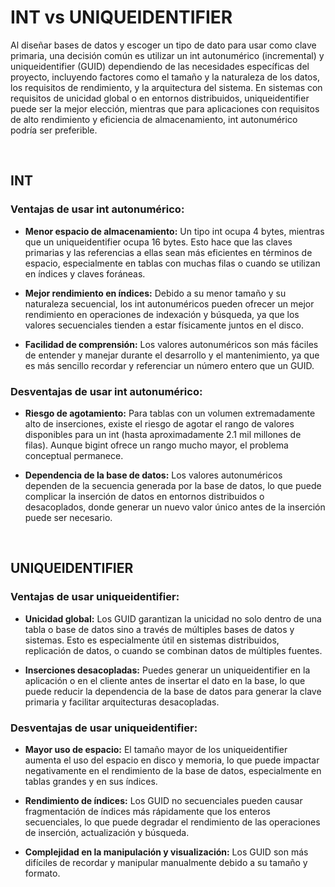 # INT vs UNIQUEIDENTIFIER

Al diseñar bases de datos y escoger un tipo de dato para usar como clave primaria, una decisión común es utilizar un int autonumérico  (incremental) y uniqueidentifier (GUID) dependiendo de las necesidades específicas del proyecto, incluyendo factores como el tamaño y la naturaleza de los datos, los requisitos de rendimiento, y la arquitectura del sistema. En sistemas con requisitos de unicidad global o en entornos distribuidos, uniqueidentifier puede ser la mejor elección, mientras que para aplicaciones con requisitos de alto rendimiento y eficiencia de almacenamiento, int autonumérico podría ser preferible.

&nbsp;
## INT
### Ventajas de usar int autonumérico:

- **Menor espacio de almacenamiento:** Un tipo int ocupa 4 bytes, mientras que un uniqueidentifier ocupa 16 bytes. Esto hace que las claves primarias y las referencias a ellas sean más eficientes en términos de espacio, especialmente en tablas con muchas filas o cuando se utilizan en índices y claves foráneas.

- **Mejor rendimiento en índices:** Debido a su menor tamaño y su naturaleza secuencial, los int autonuméricos pueden ofrecer un mejor rendimiento en operaciones de indexación y búsqueda, ya que los valores secuenciales tienden a estar físicamente juntos en el disco.

- **Facilidad de comprensión:** Los valores autonuméricos son más fáciles de entender y manejar durante el desarrollo y el mantenimiento, ya que es más sencillo recordar y referenciar un número entero que un GUID.

### Desventajas de usar int autonumérico:

- **Riesgo de agotamiento:** Para tablas con un volumen extremadamente alto de inserciones, existe el riesgo de agotar el rango de valores disponibles para un int (hasta aproximadamente 2.1 mil millones de filas). Aunque bigint ofrece un rango mucho mayor, el problema conceptual permanece.

- **Dependencia de la base de datos:** Los valores autonuméricos dependen de la secuencia generada por la base de datos, lo que puede complicar la inserción de datos en entornos distribuidos o desacoplados, donde generar un nuevo valor único antes de la inserción puede ser necesario.

&nbsp;
## UNIQUEIDENTIFIER
### Ventajas de usar uniqueidentifier:

- **Unicidad global:** Los GUID garantizan la unicidad no solo dentro de una tabla o base de datos sino a través de múltiples bases de datos y sistemas. Esto es especialmente útil en sistemas distribuidos, replicación de datos, o cuando se combinan datos de múltiples fuentes.

- **Inserciones desacopladas:** Puedes generar un uniqueidentifier en la aplicación o en el cliente antes de insertar el dato en la base, lo que puede reducir la dependencia de la base de datos para generar la clave primaria y facilitar arquitecturas desacopladas.

### Desventajas de usar uniqueidentifier:

- **Mayor uso de espacio:** El tamaño mayor de los uniqueidentifier aumenta el uso del espacio en disco y memoria, lo que puede impactar negativamente en el rendimiento de la base de datos, especialmente en tablas grandes y en sus índices.

- **Rendimiento de índices:** Los GUID no secuenciales pueden causar fragmentación de índices más rápidamente que los enteros secuenciales, lo que puede degradar el rendimiento de las operaciones de inserción, actualización y búsqueda.

- **Complejidad en la manipulación y visualización:** Los GUID son más difíciles de recordar y manipular manualmente debido a su tamaño y formato.